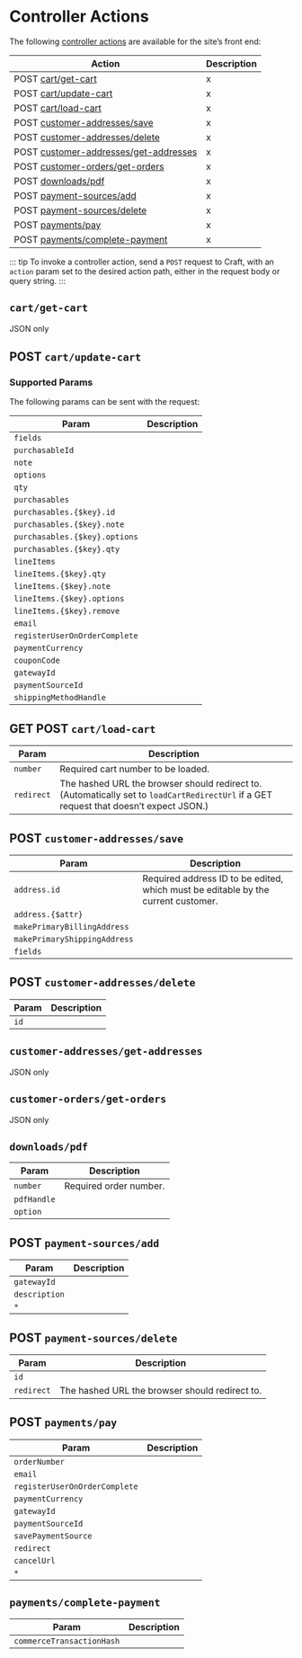 # Controller Actions

The following [controller actions](https://www.yiiframework.com/doc/guide/2.0/en/structure-controllers) are available for the site’s front end:

Action | Description
------ | -----------
<badge vertical="baseline" type="verb">POST</badge> [cart/get-cart](#post-cart-get-cart) | x
<badge vertical="baseline" type="verb">POST</badge> [cart/update-cart](#post-cart-update-cart) | x
<badge vertical="baseline" type="verb">POST</badge> [cart/load-cart](#get-post-cart-load-cart) | x
<badge vertical="baseline" type="verb">POST</badge> [customer-addresses/save](#post-customer-addresses-save) | x
<badge vertical="baseline" type="verb">POST</badge> [customer-addresses/delete](#post-customer-addresses-delete) | x
<badge vertical="baseline" type="verb">POST</badge> [customer-addresses/get-addresses](#post-customer-addresses-get-addresses) | x
<badge vertical="baseline" type="verb">POST</badge> [customer-orders/get-orders](#post-customer-orders-get-orders) | x
<badge vertical="baseline" type="verb">POST</badge> [downloads/pdf](#post-downloads-pdf) | x
<badge vertical="baseline" type="verb">POST</badge> [payment-sources/add](#post-payment-sources-add) | x
<badge vertical="baseline" type="verb">POST</badge> [payment-sources/delete](#post-payment-sources-delete) | x
<badge vertical="baseline" type="verb">POST</badge> [payments/pay](#post-payments-pay) | x
<badge vertical="baseline" type="verb">POST</badge> [payments/complete-payment](#post-payments-complete-payment) | x

::: tip
To invoke a controller action, send a `POST` request to Craft, with an `action` param set to the desired action path, either in the request body or query string.
:::

## `cart/get-cart`

JSON only

## <badge vertical="baseline" type="verb">POST</badge> `cart/update-cart`

### Supported Params

The following params can be sent with the request:

Param | Description
----- | -----------
`fields` |
`purchasableId` |
`note` |
`options` |
`qty` |
`purchasables` |
`purchasables.{$key}.id` |
`purchasables.{$key}.note` |
`purchasables.{$key}.options` |
`purchasables.{$key}.qty` |
`lineItems` |
`lineItems.{$key}.qty` |
`lineItems.{$key}.note` |
`lineItems.{$key}.options` |
`lineItems.{$key}.remove` |
`email` |
`registerUserOnOrderComplete` |
`paymentCurrency` |
`couponCode` |
`gatewayId` |
`paymentSourceId` |
`shippingMethodHandle` |

## <badge vertical="baseline" type="verb">GET</badge> <badge vertical="baseline" type="verb">POST</badge> `cart/load-cart`

Param | Description
----- | -----------
`number` | Required cart number to be loaded.
`redirect` | The hashed URL the browser should redirect to. (Automatically set to `loadCartRedirectUrl` if a GET request that doesn’t expect JSON.)

## <badge vertical="baseline" type="verb">POST</badge> `customer-addresses/save`

Param | Description
----- | -----------
`address.id` | Required address ID to be edited, which must be editable by the current customer.
`address.{$attr}` | 
`makePrimaryBillingAddress` | 
`makePrimaryShippingAddress` | 
`fields` | 

## <badge vertical="baseline" type="verb">POST</badge> `customer-addresses/delete`

Param | Description
----- | -----------
`id` |

## `customer-addresses/get-addresses`

JSON only

## `customer-orders/get-orders`

JSON only

## `downloads/pdf`

Param | Description
----- | -----------
`number` | Required order number.
`pdfHandle` |
`option` |

## <badge vertical="baseline" type="verb">POST</badge> `payment-sources/add`

Param | Description
----- | -----------
`gatewayId` |
`description` |
`*` |

## <badge vertical="baseline" type="verb">POST</badge>  `payment-sources/delete`

Param | Description
----- | -----------
`id` |
`redirect` | The hashed URL the browser should redirect to.

## <badge vertical="baseline" type="verb">POST</badge> `payments/pay`

Param | Description
----- | -----------
`orderNumber` |
`email` |
`registerUserOnOrderComplete` |
`paymentCurrency` |
`gatewayId` |
`paymentSourceId` |
`savePaymentSource` |
`redirect` |
`cancelUrl` |
`*` |

## `payments/complete-payment`

Param | Description
----- | -----------
`commerceTransactionHash` |
